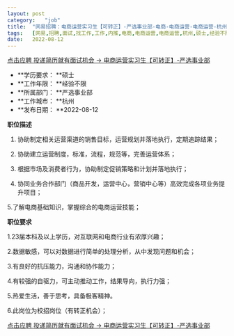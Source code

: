 ```yaml
---
layout:	post
category:	"job"
title:	"网易招聘：电商运营实习生【可转正】-严选事业部-电商-电商运营-电商运营-杭州硕士经验不限"
tags:	[网易,招聘,面试,找工作,工作,内推,电商,电商运营,电商运营,杭州,硕士,经验不限]
date:	2022-08-12
---
```


[点击应聘 投递简历就有面试机会 ->  电商运营实习生【可转正】-严选事业部](http://mobile.bole.netease.com/bole/boleDetail?id=41975&employeeId=346f03c3cda5f04c&key=all)



- **学历要求： **硕士
- **工作年限： **经验不限
- **所属部门： **严选事业部
- **工作城市： **杭州
- **发布日期： **2022-08-12



**职位描述**

1. 协助制定相关运营渠道的销售目标，运营规划并落地执行，定期追踪结果；

2. 协助建立运营制度，标准，流程，规范等，完善运营体系；

3. 根据市场及消费者行为，协助制定促销策略和计划并落地执行；

4. 协同业务合作部门（商品开发，运营中心，营销中心等）高效完成各项业务提升项目；

5.了解电商基础知识，掌握综合的电商运营技能；



**职位要求**

1.23届本科及以上学历，对互联网和电商行业有浓厚兴趣；

2.数据敏感，可以对数据进行简单的处理分析，从中发现问题和机会；

3.有良好的抗压能力，沟通和协作能力；

4.有较强的自驱力，可主动推动工作，结果导向，执行力强；

5.热爱生活，善于思考，具备极客精神。

6.此岗位为校招岗位（有转正机会）；



[点击应聘 投递简历就有面试机会 ->  电商运营实习生【可转正】-严选事业部](http://mobile.bole.netease.com/bole/boleDetail?id=41975&employeeId=346f03c3cda5f04c&key=all)